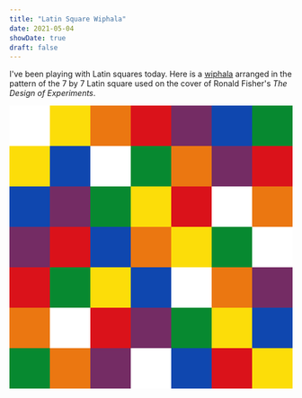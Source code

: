 ```yaml
---
title: "Latin Square Wiphala"
date: 2021-05-04
showDate: true
draft: false
---
```


I've been playing with Latin squares today. Here is a [wiphala](https://en.wikipedia.org/wiki/Wiphala) arranged in the pattern of the 7 by 7 Latin square used on the cover of Ronald Fisher's *The Design of Experiments*.

![](/flotsam/img/fisher-wiphala.png)